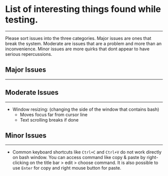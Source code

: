 # List of interesting things found while testing.
---------------------------------------------------
Please sort issues into the three categories. Major issues are ones that break the system. Moderate are issues that
are a problem and more than an inconvenience. Minor issues are more quirks that dont appear to have serious 
repercussions.

## Major Issues
---------------

## Moderate Issues
------------------
- Window resizing: (changing the side of the window that contains bash)
  - Moves focus far from cursor line
  - Text scrolling breaks if done

## Minor Issues
---------------
- Common keyboard shortcuts like `Ctrl+C` and `Ctrl+V` do not work
  directly on bash window. You can access command like copy & paste by
  right-clicking on the title bar > edit > choose command. It is also
  possible to use `Enter` for copy and right mouse button for paste.
